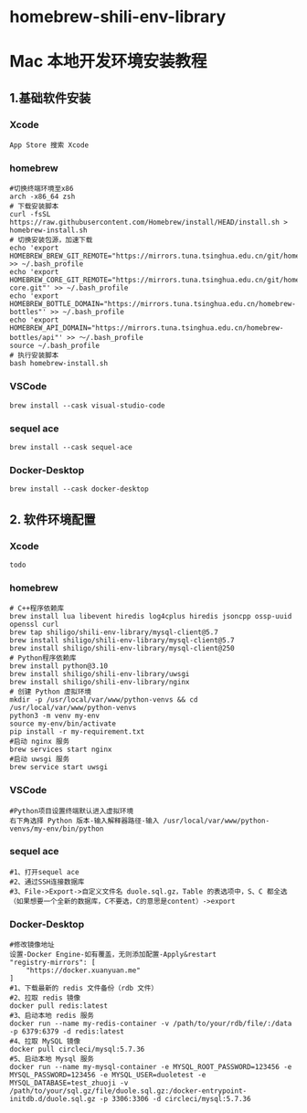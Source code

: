 # homebrew-shili-env-library

# Mac 本地开发环境安装教程

## 1.基础软件安装

### Xcode
    App Store 搜索 Xcode

### homebrew
    #切换终端环境至x86
    arch -x86_64 zsh
    # 下载安装脚本
    curl -fsSL https://raw.githubusercontent.com/Homebrew/install/HEAD/install.sh > homebrew-install.sh
    # 切换安装包源，加速下载
    echo 'export HOMEBREW_BREW_GIT_REMOTE="https://mirrors.tuna.tsinghua.edu.cn/git/homebrew/brew.git"' >> ~/.bash_profile
    echo 'export HOMEBREW_CORE_GIT_REMOTE="https://mirrors.tuna.tsinghua.edu.cn/git/homebrew/homebrew-core.git"' >> ~/.bash_profile
    echo 'export HOMEBREW_BOTTLE_DOMAIN="https://mirrors.tuna.tsinghua.edu.cn/homebrew-bottles"' >> ~/.bash_profile
    echo 'export HOMEBREW_API_DOMAIN="https://mirrors.tuna.tsinghua.edu.cn/homebrew-bottles/api"' >> ～/.bash_profile
    source ~/.bash_profile
    # 执行安装脚本
    bash homebrew-install.sh

### VSCode

    brew install --cask visual-studio-code

### sequel ace

    brew install --cask sequel-ace

### Docker-Desktop

    brew install --cask docker-desktop


## 2. 软件环境配置

### Xcode
    todo

### homebrew

    # C++程序依赖库
    brew install lua libevent hiredis log4cplus hiredis jsoncpp ossp-uuid openssl curl 
    brew tap shiligo/shili-env-library/mysql-client@5.7
    brew install shiligo/shili-env-library/mysql-client@5.7
    brew install shiligo/shili-env-library/mysql-client@250
    # Python程序依赖库
    brew install python@3.10 
    brew install shiligo/shili-env-library/uwsgi 
    brew install shiligo/shili-env-library/nginx
    # 创建 Python 虚拟环境
    mkdir -p /usr/local/var/www/python-venvs && cd /usr/local/var/www/python-venvs
    python3 -m venv my-env
    source my-env/bin/activate
    pip install -r my-requirement.txt
    #启动 nginx 服务
    brew services start nginx
    #启动 uwsgi 服务
    brew service start uwsgi

### VSCode
    #Python项目设置终端默认进入虚拟环境
    右下角选择 Python 版本-输入解释器路径-输入 /usr/local/var/www/python-venvs/my-env/bin/python

### sequel ace

    #1、打开sequel ace
    #2、通过SSH连接数据库
    #3、File->Export->自定义文件名 duole.sql.gz，Table 的表选项中，S、C 都全选（如果想要一个全新的数据库，C不要选，C的意思是content）->export

### Docker-Desktop

    #修改镜像地址
    设置-Docker Engine-如有覆盖，无则添加配置-Apply&restart
    "registry-mirrors": [
        "https://docker.xuanyuan.me"
    ]
    #1、下载最新的 redis 文件备份（rdb 文件）
    #2、拉取 redis 镜像
    docker pull redis:latest
    #3、启动本地 redis 服务
    docker run --name my-redis-container -v /path/to/your/rdb/file/:/data -p 6379:6379 -d redis:latest
    #4、拉取 MySQL 镜像
    docker pull circleci/mysql:5.7.36
    #5、启动本地 Mysql 服务
    docker run --name my-mysql-container -e MYSQL_ROOT_PASSWORD=123456 -e MYSQL_PASSWORD=123456 -e MYSQL_USER=duoletest -e MYSQL_DATABASE=test_zhuoji -v /path/to/your/sql.gz/file/duole.sql.gz:/docker-entrypoint-initdb.d/duole.sql.gz -p 3306:3306 -d circleci/mysql:5.7.36